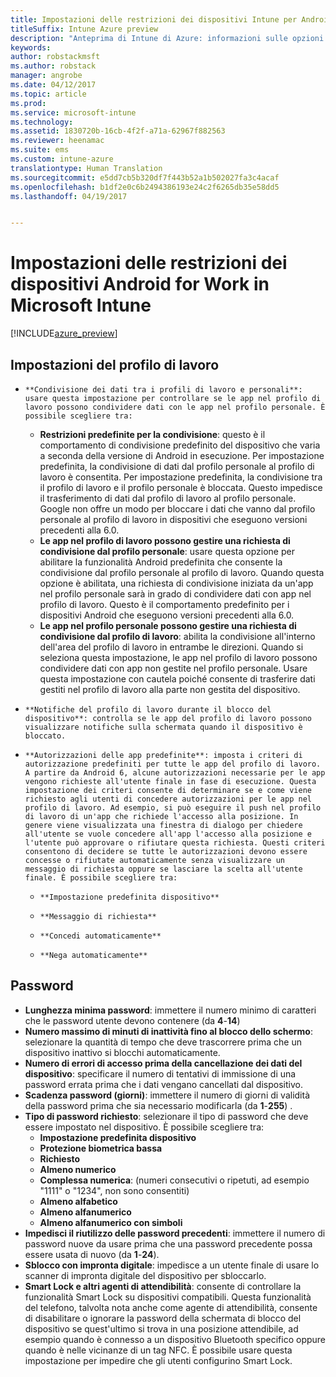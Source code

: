 ```yaml
---
title: Impostazioni delle restrizioni dei dispositivi Intune per Android for Work
titleSuffix: Intune Azure preview
description: "Anteprima di Intune di Azure: informazioni sulle opzioni di Intune che è possibile usare per controllare le impostazioni e le funzionalità dei dispositivi Android for Work aziendali."
keywords: 
author: robstackmsft
ms.author: robstack
manager: angrobe
ms.date: 04/12/2017
ms.topic: article
ms.prod: 
ms.service: microsoft-intune
ms.technology: 
ms.assetid: 1830720b-16cb-4f2f-a71a-62967f882563
ms.reviewer: heenamac
ms.suite: ems
ms.custom: intune-azure
translationtype: Human Translation
ms.sourcegitcommit: e5dd7cb5b320df7f443b52a1b502027fa3c4acaf
ms.openlocfilehash: b1df2e0c6b2494386193e24c2f6265db35e58dd5
ms.lasthandoff: 04/19/2017


---
```


# <a name="android-for-work-device-restriction-settings-in-microsoft-intune"></a>Impostazioni delle restrizioni dei dispositivi Android for Work in Microsoft Intune

[!INCLUDE[azure_preview](../includes/azure_preview.md)]

## <a name="work-profile-settings"></a>Impostazioni del profilo di lavoro
-     **Condivisione dei dati tra i profili di lavoro e personali**: usare questa impostazione per controllare se le app nel profilo di lavoro possono condividere dati con le app nel profilo personale. È possibile scegliere tra: 
    - **Restrizioni predefinite per la condivisione**: questo è il comportamento di condivisione predefinito del dispositivo che varia a seconda della versione di Android in esecuzione. Per impostazione predefinita, la condivisione di dati dal profilo personale al profilo di lavoro è consentita. Per impostazione predefinita, la condivisione tra il profilo di lavoro e il profilo personale è bloccata. Questo impedisce il trasferimento di dati dal profilo di lavoro al profilo personale. Google non offre un modo per bloccare i dati che vanno dal profilo personale al profilo di lavoro in dispositivi che eseguono versioni precedenti alla 6.0.  
    - **Le app nel profilo di lavoro possono gestire una richiesta di condivisione dal profilo personale**: usare questa opzione per abilitare la funzionalità Android predefinita che consente la condivisione dal profilo personale al profilo di lavoro. Quando questa opzione è abilitata, una richiesta di condivisione iniziata da un'app nel profilo personale sarà in grado di condividere dati con app nel profilo di lavoro. Questo è il comportamento predefinito per i dispositivi Android che eseguono versioni precedenti alla 6.0.
    - **Le app nel profilo personale possono gestire una richiesta di condivisione dal profilo di lavoro**: abilita la condivisione all'interno dell'area del profilo di lavoro in entrambe le direzioni. Quando si seleziona questa impostazione, le app nel profilo di lavoro possono condividere dati con app non gestite nel profilo personale.  Usare questa impostazione con cautela poiché consente di trasferire dati gestiti nel profilo di lavoro alla parte non gestita del dispositivo.


-     **Notifiche del profilo di lavoro durante il blocco del dispositivo**: controlla se le app del profilo di lavoro possono visualizzare notifiche sulla schermata quando il dispositivo è bloccato.
-     **Autorizzazioni delle app predefinite**: imposta i criteri di autorizzazione predefiniti per tutte le app del profilo di lavoro. A partire da Android 6, alcune autorizzazioni necessarie per le app vengono richieste all'utente finale in fase di esecuzione. Questa impostazione dei criteri consente di determinare se e come viene richiesto agli utenti di concedere autorizzazioni per le app nel profilo di lavoro. Ad esempio, si può eseguire il push nel profilo di lavoro di un'app che richiede l'accesso alla posizione. In genere viene visualizzata una finestra di dialogo per chiedere all'utente se vuole concedere all'app l'accesso alla posizione e l'utente può approvare o rifiutare questa richiesta. Questi criteri consentono di decidere se tutte le autorizzazioni devono essere concesse o rifiutate automaticamente senza visualizzare un messaggio di richiesta oppure se lasciare la scelta all'utente finale. È possibile scegliere tra:
    -     **Impostazione predefinita dispositivo**
    -     **Messaggio di richiesta**
    -     **Concedi automaticamente**
    -     **Nega automaticamente**

## <a name="password"></a>Password

- **Lunghezza minima password**: immettere il numero minimo di caratteri che le password utente devono contenere (da **4**-**14**)
- **Numero massimo di minuti di inattività fino al blocco dello schermo**: selezionare la quantità di tempo che deve trascorrere prima che un dispositivo inattivo si blocchi automaticamente.
- **Numero di errori di accesso prima della cancellazione dei dati del dispositivo**: specificare il numero di tentativi di immissione di una password errata prima che i dati vengano cancellati dal dispositivo.
- **Scadenza password (giorni)**: immettere il numero di giorni di validità della password prima che sia necessario modificarla (da **1**-**255**) .
- **Tipo di password richiesto**: selezionare il tipo di password che deve essere impostato nel dispositivo. È possibile scegliere tra:
    - **Impostazione predefinita dispositivo**
    - **Protezione biometrica bassa**
    - **Richiesto**
    - **Almeno numerico**
    - **Complessa numerica**: (numeri consecutivi o ripetuti, ad esempio "1111" o "1234", non sono consentiti)
    - **Almeno alfabetico**
    - **Almeno alfanumerico**
    - **Almeno alfanumerico con simboli**
- **Impedisci il riutilizzo delle password precedenti**: immettere il numero di password nuove da usare prima che una password precedente possa essere usata di nuovo (da **1**-**24**).
- **Sblocco con impronta digitale**: impedisce a un utente finale di usare lo scanner di impronta digitale del dispositivo per sbloccarlo.
- **Smart Lock e altri agenti di attendibilità**: consente di controllare la funzionalità Smart Lock su dispositivi compatibili. Questa funzionalità del telefono, talvolta nota anche come agente di attendibilità, consente di disabilitare o ignorare la password della schermata di blocco del dispositivo se quest'ultimo si trova in una posizione attendibile, ad esempio quando è connesso a un dispositivo Bluetooth specifico oppure quando è nelle vicinanze di un tag NFC. È possibile usare questa impostazione per impedire che gli utenti configurino Smart Lock.


